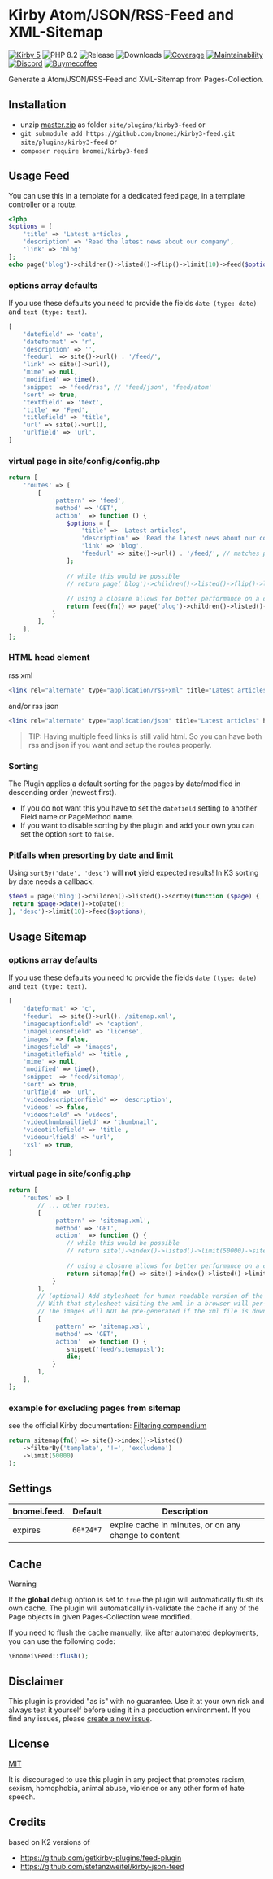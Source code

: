 # Kirby Atom/JSON/RSS-Feed and XML-Sitemap

[![Kirby 5](https://flat.badgen.net/badge/Kirby/5?color=ECC748)](https://getkirby.com)
![PHP 8.2](https://flat.badgen.net/badge/PHP/8.2?color=4E5B93&icon=php&label)
![Release](https://flat.badgen.net/packagist/v/bnomei/kirby3-feed?color=ae81ff&icon=github&label)
![Downloads](https://flat.badgen.net/packagist/dt/bnomei/kirby3-feed?color=272822&icon=github&label)
[![Coverage](https://flat.badgen.net/codeclimate/coverage/bnomei/kirby3-feed?icon=codeclimate&label)](https://codeclimate.com/github/bnomei/kirby3-feed)
[![Maintainability](https://flat.badgen.net/codeclimate/maintainability/bnomei/kirby3-feed?icon=codeclimate&label)](https://codeclimate.com/github/bnomei/kirby3-feed/issues)
[![Discord](https://flat.badgen.net/badge/discord/bnomei?color=7289da&icon=discord&label)](https://discordapp.com/users/bnomei)
[![Buymecoffee](https://flat.badgen.net/badge/icon/donate?icon=buymeacoffee&color=FF813F&label)](https://www.buymeacoffee.com/bnomei)

Generate a Atom/JSON/RSS-Feed and XML-Sitemap from Pages-Collection.

## Installation

- unzip [master.zip](https://github.com/bnomei/kirby3-feed/archive/master.zip) as folder `site/plugins/kirby3-feed` or
- `git submodule add https://github.com/bnomei/kirby3-feed.git site/plugins/kirby3-feed` or
- `composer require bnomei/kirby3-feed`

## Usage Feed

You can use this in a template for a dedicated feed page, in a template controller or a route.

```php
<?php
$options = [
    'title' => 'Latest articles',
    'description' => 'Read the latest news about our company',
    'link' => 'blog'
];
echo page('blog')->children()->listed()->flip()->limit(10)->feed($options);
```

### options array defaults

If you use these defaults you need to provide the fields `date (type: date)` and `text (type: text)`.

```php
[
    'datefield' => 'date',
    'dateformat' => 'r',
    'description' => '',
    'feedurl' => site()->url() . '/feed/',
    'link' => site()->url(),
    'mime' => null,
    'modified' => time(),
    'snippet' => 'feed/rss', // 'feed/json', 'feed/atom'
    'sort' => true,
    'textfield' => 'text',
    'title' => 'Feed',
    'titlefield' => 'title',
    'url' => site()->url(),
    'urlfield' => 'url',
]
```

### virtual page in site/config/config.php

```php
return [
    'routes' => [
        [
            'pattern' => 'feed',
            'method' => 'GET',
            'action'  => function () {
                $options = [
                    'title' => 'Latest articles',
                    'description' => 'Read the latest news about our company',
                    'link' => 'blog',
                    'feedurl' => site()->url() . '/feed/', // matches pattern above
                ];
                
                // while this would be possible
                // return page('blog')->children()->listed()->flip()->limit(10)->feed($options);
                
                // using a closure allows for better performance on a cache hit
                return feed(fn() => page('blog')->children()->listed()->flip()->limit(10), $options);
            }
        ],
    ],
];
```

### HTML head element

rss xml
```php
<link rel="alternate" type="application/rss+xml" title="Latest articles" href="<?= site()->url() ?>/feed"/>
```
and/or rss json
```php
<link rel="alternate" type="application/json" title="Latest articles" href="<?= site()->url() ?>/feed"/>
```

> TIP: Having multiple feed links is still valid html. So you can have both rss and json if you want and setup the routes properly.

### Sorting

The Plugin applies a default sorting for the pages by date/modified in descending order (newest first). 

- If you do not want this you have to set the `datefield` setting to another Field name or PageMethod name.
- If you want to disable sorting by the plugin and add your own you can set the option `sort` to `false`.

### Pitfalls when presorting by date and limit

Using `sortBy('date', 'desc')` will **not** yield expected results! In K3 sorting by date needs a callback.
```php
$feed = page('blog')->children()->listed()->sortBy(function ($page) {
 return $page->date()->toDate();
}, 'desc')->limit(10)->feed($options);
```

## Usage Sitemap

### options array defaults

If you use these defaults you need to provide the fields `date (type: date)` and `text (type: text)`.

```php
[
    'dateformat' => 'c',
    'feedurl' => site()->url().'/sitemap.xml',
    'imagecaptionfield' => 'caption',
    'imagelicensefield' => 'license',
    'images' => false,
    'imagesfield' => 'images',
    'imagetitlefield' => 'title',
    'mime' => null,
    'modified' => time(),
    'snippet' => 'feed/sitemap',
    'sort' => true,
    'urlfield' => 'url',
    'videodescriptionfield' => 'description',
    'videos' => false,
    'videosfield' => 'videos',
    'videothumbnailfield' => 'thumbnail',
    'videotitlefield' => 'title',
    'videourlfield' => 'url',
    'xsl' => true,
]
```

### virtual page in site/config.php

```php
return [
    'routes' => [
        // ... other routes,
        [
            'pattern' => 'sitemap.xml',
            'method' => 'GET',
            'action'  => function () {
                // while this would be possible
                // return site()->index()->listed()->limit(50000)->sitemap();
                
                // using a closure allows for better performance on a cache hit
                return sitemap(fn() => site()->index()->listed()->limit(50000));
            }
        ],
        // (optional) Add stylesheet for human readable version of the xml file.
        // With that stylesheet visiting the xml in a browser will per-generate the images.
        // The images will NOT be pre-generated if the xml file is downloaded (by google).
        [
            'pattern' => 'sitemap.xsl',
            'method' => 'GET',
            'action'  => function () {
                snippet('feed/sitemapxsl');
                die;
            }
        ],
    ],
];
```

### example for excluding pages from sitemap

see the official Kirby documentation: [Filtering compendium](https://getkirby.com/docs/cookbook/content/filtering)

```php
return sitemap(fn() => site()->index()->listed()
    ->filterBy('template', '!=', 'excludeme')
    ->limit(50000)
);
```

## Settings

| bnomei.feed.              | Default        | Description                                          |            
|---------------------------|----------------|------------------------------------------------------|
| expires |`60*24*7` | expire cache in minutes, or on any change to content |


## Cache

> [!Warning]
> If the **global** debug option is set to `true` the plugin will automatically flush its own cache. The plugin will automatically in-validate the cache if any of the Page objects in given Pages-Collection were modified.

If you need to flush the cache manually, like after automated deployments, you can use the following code:

```php
\Bnomei\Feed::flush();
```

## Disclaimer

This plugin is provided "as is" with no guarantee. Use it at your own risk and always test it yourself before using it in a production environment. If you find any issues, please [create a new issue](https://github.com/bnomei/kirby3-feed/issues/new).

## License

[MIT](https://opensource.org/licenses/MIT)

It is discouraged to use this plugin in any project that promotes racism, sexism, homophobia, animal abuse, violence or any other form of hate speech.

## Credits

based on K2 versions of
- https://github.com/getkirby-plugins/feed-plugin
- https://github.com/stefanzweifel/kirby-json-feed
